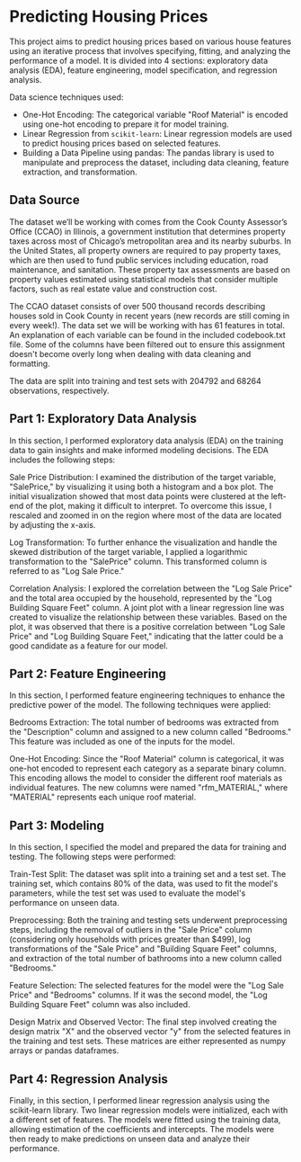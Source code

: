 # Predicting Housing Prices

This project aims to predict housing prices based on various house features using an iterative process that involves specifying, fitting, and analyzing the performance of a model. It is divided into 4 sections: exploratory data analysis (EDA), feature engineering, model specification, and regression analysis.

Data science techniques used:
- One-Hot Encoding: The categorical variable "Roof Material" is encoded using one-hot encoding to prepare it for model training.
- Linear Regression from `scikit-learn`: Linear regression models are used to predict housing prices based on selected features.
- Building a Data Pipeline using pandas: The pandas library is used to manipulate and preprocess the dataset, including data cleaning, feature extraction, and transformation.

## Data Source
The dataset we’ll be working with comes from the Cook County Assessor’s Office (CCAO) in Illinois, a government institution that determines property taxes across most of Chicago’s metropolitan area and its nearby suburbs. In the United States, all property owners are required to pay property taxes, which are then used to fund public services including education, road maintenance, and sanitation. These property tax assessments are based on property values estimated using statistical models that consider multiple factors, such as real estate value and construction cost.

The CCAO dataset consists of over 500 thousand records describing houses sold in Cook County in recent years (new records are still coming in every week!). The data set we will be working with has 61 features in total. An explanation of each variable can be found in the included codebook.txt file. Some of the columns have been filtered out to ensure this assignment doesn't become overly long when dealing with data cleaning and formatting.

The data are split into training and test sets with 204792 and 68264 observations, respectively.

## Part 1: Exploratory Data Analysis
In this section, I performed exploratory data analysis (EDA) on the training data to gain insights and make informed modeling decisions. The EDA includes the following steps:

Sale Price Distribution: I examined the distribution of the target variable, "SalePrice," by visualizing it using both a histogram and a box plot. The initial visualization showed that most data points were clustered at the left-end of the plot, making it difficult to interpret. To overcome this issue, I rescaled and zoomed in on the region where most of the data are located by adjusting the x-axis.

Log Transformation: To further enhance the visualization and handle the skewed distribution of the target variable, I applied a logarithmic transformation to the "SalePrice" column. This transformed column is referred to as "Log Sale Price."

Correlation Analysis: I explored the correlation between the "Log Sale Price" and the total area occupied by the household, represented by the "Log Building Square Feet" column. A joint plot with a linear regression line was created to visualize the relationship between these variables. Based on the plot, it was observed that there is a positive correlation between "Log Sale Price" and "Log Building Square Feet," indicating that the latter could be a good candidate as a feature for our model.

## Part 2: Feature Engineering
In this section, I performed feature engineering techniques to enhance the predictive power of the model. The following techniques were applied:

Bedrooms Extraction: The total number of bedrooms was extracted from the "Description" column and assigned to a new column called "Bedrooms." This feature was included as one of the inputs for the model.

One-Hot Encoding: Since the "Roof Material" column is categorical, it was one-hot encoded to represent each category as a separate binary column. This encoding allows the model to consider the different roof materials as individual features. The new columns were named "rfm_MATERIAL," where "MATERIAL" represents each unique roof material.

## Part 3: Modeling
In this section, I specified the model and prepared the data for training and testing. The following steps were performed:

Train-Test Split: The dataset was split into a training set and a test set. The training set, which contains 80% of the data, was used to fit the model's parameters, while the test set was used to evaluate the model's performance on unseen data.

Preprocessing: Both the training and testing sets underwent preprocessing steps, including the removal of outliers in the "Sale Price" column (considering only households with prices greater than $499), log transformations of the "Sale Price" and "Building Square Feet" columns, and extraction of the total number of bathrooms into a new column called "Bedrooms."

Feature Selection: The selected features for the model were the "Log Sale Price" and "Bedrooms" columns. If it was the second model, the "Log Building Square Feet" column was also included.

Design Matrix and Observed Vector: The final step involved creating the design matrix "X" and the observed vector "y" from the selected features in the training and test sets. These matrices are either represented as numpy arrays or pandas dataframes.

## Part 4: Regression Analysis
Finally, in this section, I performed linear regression analysis using the scikit-learn library. Two linear regression models were initialized, each with a different set of features. The models were fitted using the training data, allowing estimation of the coefficients and intercepts. The models were then ready to make predictions on unseen data and analyze their performance.
